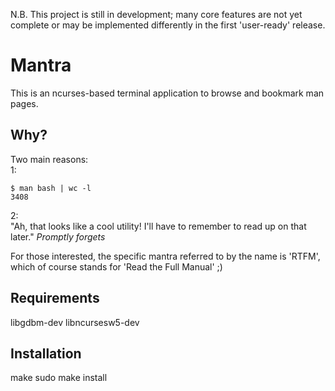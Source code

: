 N.B. This project is still in development; many core features are not yet complete or may be implemented differently in the first 'user-ready' release.

# Mantra

This is an ncurses-based terminal application to browse and bookmark man pages.

## Why?

Two main reasons:<br/>
1:<br/>
```
$ man bash | wc -l
3408
```

2:<br/>
"Ah, that looks like a cool utility! I'll have to remember to read up on that later."
*Promptly forgets*

For those interested, the specific mantra referred to by the name is 'RTFM', which of course stands for 'Read the Full Manual' ;)

## Requirements

libgdbm-dev
libncursesw5-dev

## Installation

make
sudo make install
